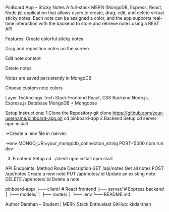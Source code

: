 PinBoard App – Sticky Notes
A full-stack MERN (MongoDB, Express, React, Node.js) application that allows users to create, drag, edit, and delete virtual sticky notes. Each note can be assigned a color, and the app supports real-time interaction with the backend to store and retrieve notes using a REST API

Features:
Create colorful sticky notes

Drag and reposition notes on the screen

Edit note content

Delete notes

Notes are saved persistently in MongoDB

Choose custom note colors

Layer	                  Technology
Tech                    Stack
Frontend	              React, CSS
Backend	                Node.js, Express.js
Database	              MongoDB + Mongoose

Setup Instructions:
1.Clone the Repository
git clone https://github.com/your-username/pinboard-app.git
cd pinboard-app
2.Backend Setup
cd server
npm install

->Create a .env file in /server:

->env
MONGO_URI=your_mongodb_connection_string
PORT=5000
npm run dev


3. Frontend Setup
cd ../client
npm install
npm start


API Endpoints:
Method	    Route	            Description
GET	        /api/notes	      Get all notes
POST	      /api/notes	      Create a new note
PUT	        /api/notes/:id	  Update an existing note
DELETE	    /api/notes/:id	  Delete a note


pinboard-app/
├── client/       # React frontend
├── server/       # Express backend
│   ├── models/
│   ├── routes/
│   └── .env
└── README.md


Author
Darshan – Student | MERN Stack Enthusiast
GitHub: kkdarshan





